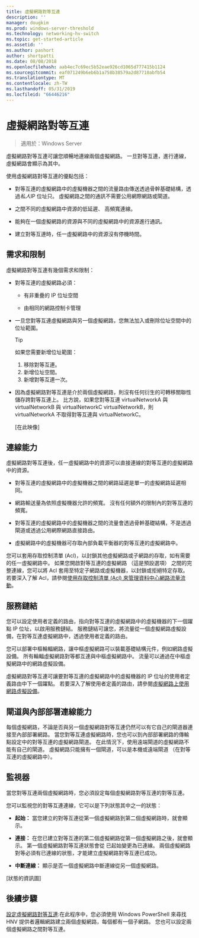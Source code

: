 ```yaml
---
title: 虛擬網路對等互連
description: ''
manager: dougkim
ms.prod: windows-server-threshold
ms.technology: networking-hv-switch
ms.topic: get-started-article
ms.assetid: ''
ms.author: pashort
author: shortpatti
ms.date: 08/08/2018
ms.openlocfilehash: aab4ec7c69ec5b52eae926cd1065d777415b1124
ms.sourcegitcommit: eaf071249b6eb6b1a758b38579a2d87710abfb54
ms.translationtype: MT
ms.contentlocale: zh-TW
ms.lasthandoff: 05/31/2019
ms.locfileid: "66446216"
---
```

# <a name="virtual-network-peering"></a>虛擬網路對等互連

>適用於：Windows Server

虛擬網路對等互連可讓您順暢地連線兩個虛擬網路。 一旦對等互連，進行連線，虛擬網路會顯示為其中。 

使用虛擬網路對等互連的優點包括：

-   對等互連的虛擬網路中的虛擬機器之間的流量路由傳送透過骨幹基礎結構，透過*私人*IP 位址只。 虛擬網路之間的通訊不需要公用網際網路或閘道。

-   之間不同的虛擬網路中資源的低延遲、 高頻寬連線。

-   能夠在一個虛擬網路的資源與不同的虛擬網路中的資源進行通訊。

-   建立對等互連時，任一虛擬網路中的資源沒有停機時間。

## <a name="requirements-and-constraints"></a>需求和限制

虛擬網路對等互連有幾個需求和限制：

- 對等互連的虛擬網路必須：

  -   有非重疊的 IP 位址空間

  -   由相同的網路控制卡管理

- 一旦您對等互連虛擬網路與另一個虛擬網路，您無法加入或刪除位址空間中的位址範圍。

  >[!TIP]
  >如果您需要新增位址範圍：<ol><li>移除對等互連。</li><li>新增位址空間。</li><li>新增對等互連一次。</li></ol>

- 因為虛擬網路對等互連是介於兩個虛擬網路，則沒有任何衍生的可轉移關聯性儲存跨對等互連上。 比方說，如果您對等互連 virtualNetworkA 與 virtualNetworkB 與 virtualNetworkC virtualNetworkB，則 virtualNetworkA 不取得對等互連與 virtualNetworkC。

  [在此映像]

## <a name="connectivity"></a>連線能力

虛擬網路對等互連後，任一虛擬網路中的資源可以直接連線的對等互連的虛擬網路中的資源。

-   對等互連的虛擬網路中的虛擬機器之間的網路延遲是單一的虛擬網路延遲相同。

-   網路輸送量為依照虛擬機器允許的頻寬。 沒有任何額外的限制內的對等互連的頻寬。

-   對等互連的虛擬網路中的虛擬機器之間的流量會透過骨幹基礎結構，不是透過閘道或透過公用網際網路直接路由。

-   虛擬網路中的虛擬機器可存取內部負載平衡器的對等互連的虛擬網路中。

您可以套用存取控制清單 (Acl)，以封鎖其他虛擬網路或子網路的存取，如有需要的任一虛擬網路中。 如果您開啟對等互連的虛擬網路 （這是預設選項） 之間的完整連線，您可以將 Acl 套用至特定子網路或虛擬機器，以封鎖或拒絕特定存取。 若要深入了解 Acl，請參閱[使用存取控制清單 (Acl) 來管理資料中心網路流量流動](https://docs.microsoft.com/windows-server/networking/sdn/manage/use-acls-for-traffic-flow)。

## <a name="service-chaining"></a>服務鏈結

您可以設定使用者定義的路由，指向對等互連的虛擬網路中的虛擬機器的下一個躍點 IP 位址，以啟用服務鏈結。 服務鏈結可讓您，將流量從一個虛擬網路虛擬設備，在對等互連虛擬網路中，透過使用者定義的路由。

您可以部署中樞輪輻網路，讓中樞虛擬網路可以裝載基礎結構元件，例如網路虛擬設備。 所有輪輻虛擬網路對等都互連與中樞虛擬網路中。 流量可以通過在中樞虛擬網路中的網路虛擬設備。

虛擬網路對等互連可讓要對等互連的虛擬網路中的虛擬機器的 IP 位址的使用者定義路由中下一個躍點。 若要深入了解使用者定義的路由，請參閱[虛擬網路上使用網路虛擬設備](https://docs.microsoft.com/windows-server/networking/sdn/manage/use-network-virtual-appliances-on-a-vn)。

## <a name="gateways-and-on-premises-connectivity"></a>閘道與內部部署連線能力

每個虛擬網路，不論是否與另一個虛擬網路對等互連仍然可以有它自己的閘道器連接至內部部署網路。 當您對等互連虛擬網路時，您也可以到內部部署網路的傳輸點設定中的對等互連的虛擬網路閘道。 在此情況下，使用遠端閘道的虛擬網路不能有自己的閘道。 虛擬網路只能擁有一個閘道，可以是本機或遠端閘道 （在對等互連的虛擬網路中）。

## <a name="monitor"></a>監視器

當您對等互連兩個虛擬網路時，您必須設定每個虛擬網路對等互連的對等互連。

您可以監視您的對等互連連線，它可以是下列狀態其中之一的狀態：

-   **起始：** 當您建立的對等互連從第一個虛擬網路到第二個虛擬網路時，就會顯示。

-   **連接：** 在您已建立對等互連的第二個虛擬網路從第一個虛擬網路之後，就會顯示。 第一個虛擬網路對等互連狀態會從 已起始變更為已連線。 兩個虛擬網路對等必須有已連線的狀態，才能建立虛擬網路對等互連已成功。

-   **中斷連線：** 顯示是否一個虛擬網路中斷連線從另一個虛擬網路。

[狀態的資訊圖]

## <a name="next-steps"></a>後續步驟
[設定虛擬網路對等互連](sdn-configure-vnet-peering.md):在此程序中，您必須使用 Windows PowerShell 來尋找 HNV 提供者邏輯網路建立兩個虛擬網路，每個都有一個子網路。 您也可以設定兩個虛擬網路之間對等互連。

